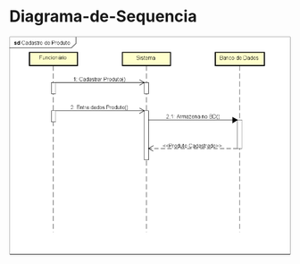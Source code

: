 # Diagrama-de-Sequencia

<div align="center">
    <img src="https://github.com/PIM-TERCEIRO-SEMESTRE/Diagrama-de-Sequencia/blob/main/DiagramaDeSequencia.png" width="1280" />
    <div height="2"></div>
</div>
